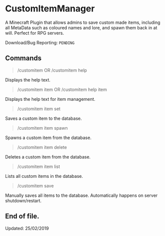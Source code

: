 # CustomItemManager
A Minecraft Plugin that allows admins to save custom made items, including all MetaData such as coloured names and lore, 
and spawn them back in at will.
Perfect for RPG servers.

Download/Bug Reporting: `PENDING`

## Commands

> /customitem OR /customitem help <commandname>

Displays the help text.

> /customitem item OR /customitem help item

Displays the help text for item management.

> /customitem item set <id>

Saves a custom item to the database.

> /customitem item spawn <id>

Spawns a custom item from the database.

> /customitem item delete <id>

Deletes a custom item from the database.

> /customitem item list

Lists all custom items in the database.

> /customitem save

Manually saves all items to the database. Automatically happens on server shutdown/restart.

## End of file.
Updated: 25/02/2019
